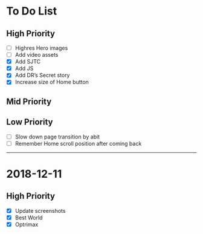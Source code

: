 # To Do List

## High Priority
- [ ] Highres Hero images
- [ ] Add video assets
- [x] Add SJTC
- [x] Add JS
- [x] Add DR’s Secret story
- [x] Increase size of Home button

## Mid Priority

## Low Priority
- [ ] Slow down page transition by abit
- [ ] Remember Home scroll position after coming back

---

# 2018-12-11

## High Priority
- [x] Update screenshots
- [x] Best World
- [x] Optrimax